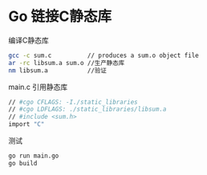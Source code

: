 # Go 链接C静态库



编译C静态库
```bash
gcc -c sum.c          // produces a sum.o object file
ar -rc libsum.a sum.o //生产静态库
nm libsum.a           //验证
```

main.c 引用静态库
```bash
// #cgo CFLAGS: -I./static_libraries
// #cgo LDFLAGS: ./static_libraries/libsum.a
// #include <sum.h>
import "C"
```

测试
```bash
go run main.go
go build
```
